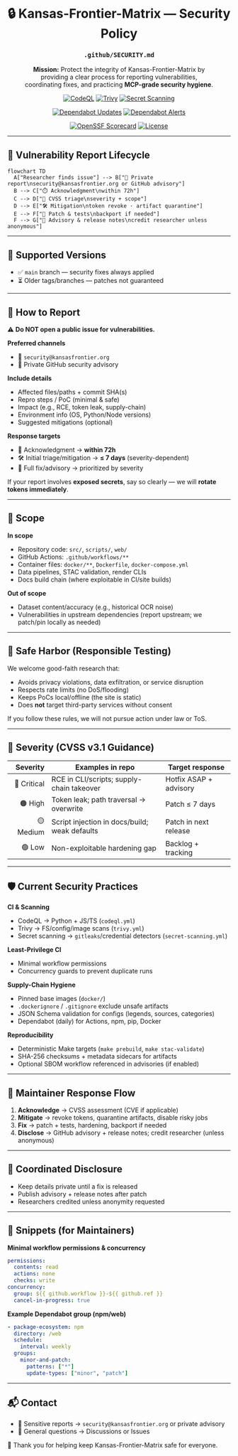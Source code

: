 <div align="center">

# 🔒 Kansas-Frontier-Matrix — Security Policy  
### `.github/SECURITY.md`

**Mission:** Protect the integrity of Kansas-Frontier-Matrix by  
providing a clear process for reporting vulnerabilities,  
coordinating fixes, and practicing **MCP-grade security hygiene**.

<!-- Core security CI -->
[![CodeQL](https://github.com/bartytime4life/Kansas-Frontier-Matrix/actions/workflows/codeql.yml/badge.svg)](../../actions/workflows/codeql.yml)
[![Trivy](https://github.com/bartytime4life/Kansas-Frontier-Matrix/actions/workflows/trivy.yml/badge.svg)](../../actions/workflows/trivy.yml)
[![Secret Scanning](https://github.com/bartytime4life/Kansas-Frontier-Matrix/actions/workflows/secret-scanning.yml/badge.svg)](../../actions/workflows/secret-scanning.yml)

<!-- Dependency hygiene -->
[![Dependabot Updates](https://img.shields.io/badge/Dependabot-enabled-brightgreen?logo=dependabot)](../../network/updates)
[![Dependabot Alerts](https://img.shields.io/badge/Alerts-View%20in%20Security%20tab-orange?logo=github)](../../security/dependabot)

<!-- Ecosystem / posture -->
[![OpenSSF Scorecard](https://api.securityscorecards.dev/projects/github.com/bartytime4life/Kansas-Frontier-Matrix/badge)](https://securityscorecards.dev/viewer/?uri=github.com/bartytime4life/Kansas-Frontier-Matrix)
[![License](https://img.shields.io/github/license/bartytime4life/Kansas-Frontier-Matrix?color=0A7BBB)](../../blob/main/LICENSE)

<!-- Optional / enable then uncomment
[![OSV Scanner](https://img.shields.io/badge/OSV%20Scanner-enabled-0A7BBB?logo=open-source-initiative)](https://osv.dev/)
[![SBOM](https://img.shields.io/badge/SBOM-available-0A7BBB?logo=dependabot)](../../releases)
[![CIS Benchmarks](https://img.shields.io/badge/CIS%20Benchmarks-in%20CI-0A7BBB)](#)
-->

</div>

---

## 🔄 Vulnerability Report Lifecycle

```mermaid
flowchart TD
  A["Researcher finds issue"] --> B["🔐 Private report\nsecurity@kansasfrontier.org or GitHub advisory"]
  B --> C["⏱️ Acknowledgment\nwithin 72h"]
  C --> D["🧮 CVSS triage\nseverity + scope"]
  D --> E["🛠️ Mitigation\ntoken revoke · artifact quarantine"]
  E --> F["🔧 Patch & tests\nbackport if needed"]
  F --> G["📢 Advisory & release notes\ncredit researcher unless anonymous"]
````

<!-- END OF MERMAID -->

---

## 📌 Supported Versions

* ✅ `main` branch — security fixes always applied
* ⏳ Older tags/branches — patches not guaranteed

---

## 📨 How to Report

⚠️ **Do NOT open a public issue for vulnerabilities.**

**Preferred channels**

* 📧 `security@kansasfrontier.org`
* 🔐 Private GitHub security advisory

**Include details**

* Affected files/paths + commit SHA(s)
* Repro steps / PoC (minimal & safe)
* Impact (e.g., RCE, token leak, supply-chain)
* Environment info (OS, Python/Node versions)
* Suggested mitigations (optional)

**Response targets**

* 📨 Acknowledgment → **within 72h**
* 🛠️ Initial triage/mitigation → **≤ 7 days** (severity-dependent)
* 🔧 Full fix/advisory → prioritized by severity

If your report involves **exposed secrets**, say so clearly — we will **rotate tokens immediately**.

---

## 🎯 Scope

**In scope**

* Repository code: `src/`, `scripts/`, `web/`
* GitHub Actions: `.github/workflows/**`
* Container files: `docker/**`, `Dockerfile`, `docker-compose.yml`
* Data pipelines, STAC validation, render CLIs
* Docs build chain (where exploitable in CI/site builds)

**Out of scope**

* Dataset content/accuracy (e.g., historical OCR noise)
* Vulnerabilities in upstream dependencies (report upstream; we patch/pin locally as needed)

---

## 🤝 Safe Harbor (Responsible Testing)

We welcome good-faith research that:

* Avoids privacy violations, data exfiltration, or service disruption
* Respects rate limits (no DoS/flooding)
* Keeps PoCs local/offline (the site is static)
* Does **not** target third-party services without consent

If you follow these rules, we will not pursue action under law or ToS.

---

## 🧮 Severity (CVSS v3.1 Guidance)

|    Severity | Examples in repo                              | Target response        |
| ----------: | --------------------------------------------- | ---------------------- |
| 🔴 Critical | RCE in CLI/scripts; supply-chain takeover     | Hotfix ASAP + advisory |
|     🟠 High | Token leak; path traversal → overwrite        | Patch ≤ 7 days         |
|   🟡 Medium | Script injection in docs/build; weak defaults | Patch in next release  |
|      🟢 Low | Non-exploitable hardening gap                 | Backlog + tracking     |

---

## 🛡️ Current Security Practices

**CI & Scanning**

* CodeQL → Python + JS/TS (`codeql.yml`)
* Trivy → FS/config/image scans (`trivy.yml`)
* Secret scanning → `gitleaks`/credential detectors (`secret-scanning.yml`)

**Least-Privilege CI**

* Minimal workflow permissions
* Concurrency guards to prevent duplicate runs

**Supply-Chain Hygiene**

* Pinned base images (`docker/`)
* `.dockerignore` / `.gitignore` exclude unsafe artifacts
* JSON Schema validation for configs (legends, sources, categories)
* Dependabot (daily) for Actions, npm, pip, Docker

**Reproducibility**

* Deterministic Make targets (`make prebuild`, `make stac-validate`)
* SHA-256 checksums + metadata sidecars for artifacts
* Optional SBOM workflow referenced in advisories (if enabled)

---

## 🔧 Maintainer Response Flow

1. **Acknowledge** → CVSS assessment (CVE if applicable)
2. **Mitigate** → revoke tokens, quarantine artifacts, disable risky jobs
3. **Fix** → patch + tests, hardening, backport if needed
4. **Disclose** → GitHub advisory + release notes; credit researcher (unless anonymous)

---

## 📢 Coordinated Disclosure

* Keep details private until a fix is released
* Publish advisory + release notes after patch
* Researchers credited unless anonymity requested

---

## 🧩 Snippets (for Maintainers)

**Minimal workflow permissions & concurrency**

```yaml
permissions:
  contents: read
  actions: none
  checks: write
concurrency:
  group: ${{ github.workflow }}-${{ github.ref }}
  cancel-in-progress: true
```

**Example Dependabot group (npm/web)**

```yaml
- package-ecosystem: npm
  directory: /web
  schedule:
    interval: weekly
  groups:
    minor-and-patch:
      patterns: ["*"]
      update-types: ["minor", "patch"]
```

---

## 📬 Contact

* 📨 Sensitive reports → `security@kansasfrontier.org` or private advisory
* 💬 General questions → Discussions or Issues

🙏 Thank you for helping keep Kansas-Frontier-Matrix safe for everyone.
